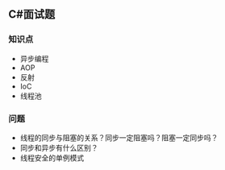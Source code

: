 ## C#面试题

### 知识点
- 异步编程
- AOP
- 反射
- IoC
- 线程池


### 问题
- 线程的同步与阻塞的关系？同步一定阻塞吗？阻塞一定同步吗？
- 同步和异步有什么区别？
- 线程安全的单例模式